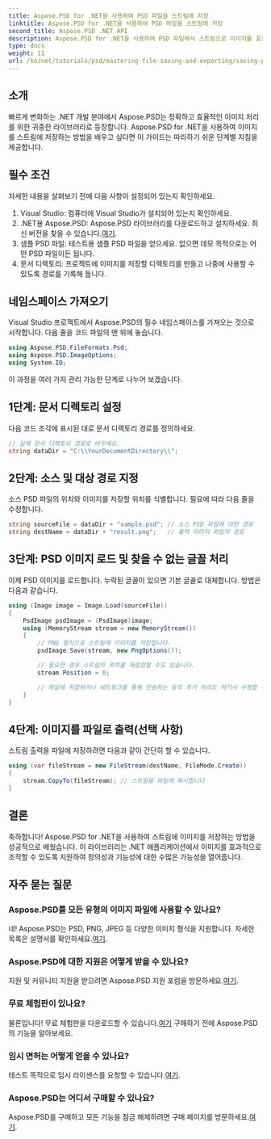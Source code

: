 ```yaml
---
title: Aspose.PSD for .NET을 사용하여 PSD 파일을 스트림에 저장
linktitle: Aspose.PSD for .NET을 사용하여 PSD 파일을 스트림에 저장
second_title: Aspose.PSD .NET API
description: Aspose.PSD for .NET을 사용하여 PSD 파일에서 스트림으로 이미지를 효율적으로 저장하는 방법을 알아보세요. 이 포괄적인 단계별 가이드는 필수 조건, 코드 및 기술을 다룹니다.
type: docs
weight: 11
url: /ko/net/tutorials/psd/mastering-file-saving-and-exporting/saving-psd-files-to-streams/
---
```

## 소개

빠르게 변화하는 .NET 개발 분야에서 Aspose.PSD는 정확하고 효율적인 이미지 처리를 위한 귀중한 라이브러리로 등장합니다. Aspose.PSD for .NET을 사용하여 이미지를 스트림에 저장하는 방법을 배우고 싶다면 이 가이드는 따라하기 쉬운 단계별 지침을 제공합니다.

## 필수 조건

자세한 내용을 살펴보기 전에 다음 사항이 설정되어 있는지 확인하세요.

1. Visual Studio: 컴퓨터에 Visual Studio가 설치되어 있는지 확인하세요.
2.  .NET용 Aspose.PSD: Aspose.PSD 라이브러리를 다운로드하고 설치하세요. 최신 버전을 찾을 수 있습니다.[여기](https://releases.aspose.com/psd/net/).
3. 샘플 PSD 파일: 테스트용 샘플 PSD 파일을 얻으세요. 없으면 데모 목적으로는 어떤 PSD 파일이든 됩니다.
4. 문서 디렉토리: 프로젝트에 이미지를 저장할 디렉토리를 만들고 나중에 사용할 수 있도록 경로를 기록해 둡니다.

## 네임스페이스 가져오기

Visual Studio 프로젝트에서 Aspose.PSD의 필수 네임스페이스를 가져오는 것으로 시작합니다. 다음 줄을 코드 파일의 맨 위에 놓습니다.

```csharp
using Aspose.PSD.FileFormats.Psd;
using Aspose.PSD.ImageOptions;
using System.IO;
```

이 과정을 여러 가지 관리 가능한 단계로 나누어 보겠습니다.

## 1단계: 문서 디렉토리 설정

다음 코드 조각에 표시된 대로 문서 디렉토리 경로를 정의하세요.

```csharp
// 실제 문서 디렉토리 경로로 바꾸세요.
string dataDir = "C:\\YourDocumentDirectory\\";
```

## 2단계: 소스 및 대상 경로 지정

소스 PSD 파일의 위치와 이미지를 저장할 위치를 식별합니다. 필요에 따라 다음 줄을 수정합니다.

```csharp
string sourceFile = dataDir + "sample.psd"; // 소스 PSD 파일에 대한 경로
string destName = dataDir + "result.png";   // 출력 이미지 파일의 경로
```

## 3단계: PSD 이미지 로드 및 찾을 수 없는 글꼴 처리

이제 PSD 이미지를 로드합니다. 누락된 글꼴이 있으면 기본 글꼴로 대체합니다. 방법은 다음과 같습니다.

```csharp
using (Image image = Image.Load(sourceFile))
{
    PsdImage psdImage = (PsdImage)image;
    using (MemoryStream stream = new MemoryStream())
    {
        // PNG 형식으로 스트림에 이미지를 저장합니다.
        psdImage.Save(stream, new PngOptions());

        // 필요한 경우 스트림의 위치를 재설정할 수도 있습니다.
        stream.Position = 0;

        // 파일에 저장하거나 네트워크를 통해 전송하는 등의 추가 처리도 여기서 수행할 수 있습니다.
    }
}
```

## 4단계: 이미지를 파일로 출력(선택 사항)

스트림 출력을 파일에 저장하려면 다음과 같이 간단히 할 수 있습니다.

```csharp
using (var fileStream = new FileStream(destName, FileMode.Create))
{
    stream.CopyTo(fileStream); // 스트림을 파일에 복사합니다
}
```

## 결론

축하합니다! Aspose.PSD for .NET을 사용하여 스트림에 이미지를 저장하는 방법을 성공적으로 배웠습니다. 이 라이브러리는 .NET 애플리케이션에서 이미지를 효과적으로 조작할 수 있도록 지원하여 창의성과 기능성에 대한 수많은 가능성을 열어줍니다.

## 자주 묻는 질문

### Aspose.PSD를 모든 유형의 이미지 파일에 사용할 수 있나요?
 네! Aspose.PSD는 PSD, PNG, JPEG 등 다양한 이미지 형식을 지원합니다. 자세한 목록은 설명서를 확인하세요.[여기](https://reference.aspose.com/psd/net/).

### Aspose.PSD에 대한 지원은 어떻게 받을 수 있나요?
 지원 및 커뮤니티 지원을 받으려면 Aspose.PSD 지원 포럼을 방문하세요.[여기](https://forum.aspose.com/c/psd/34).

### 무료 체험판이 있나요?
 물론입니다! 무료 체험판을 다운로드할 수 있습니다.[여기](https://releases.aspose.com/) 구매하기 전에 Aspose.PSD의 기능을 알아보세요.

### 임시 면허는 어떻게 얻을 수 있나요?
 테스트 목적으로 임시 라이센스를 요청할 수 있습니다.[여기](https://purchase.conholdate.com/temporary-license/).

### Aspose.PSD는 어디서 구매할 수 있나요?
 Aspose.PSD를 구매하고 모든 기능을 잠금 해제하려면 구매 페이지를 방문하세요.[여기](https://purchase.conholdate.com/buy).